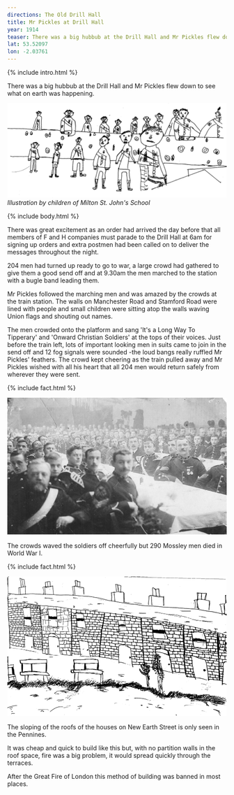 ```yaml
---
directions: The Old Drill Hall
title: Mr Pickles at Drill Hall
year: 1914
teaser: There was a big hubbub at the Drill Hall and Mr Pickles flew down to see what on earth was happening.
lat: 53.52097
lon: -2.03761
---
```


{% include intro.html %}

There was a big hubbub at the Drill Hall and Mr Pickles flew down to see what on earth was happening.

![Illustration by children of Milton St. John's School](/images/stops/crow/Trail_Crow_5.png)
_Illustration by children of Milton St. John's School_

{% include body.html %}

There was great excitement as an order had arrived the day before that all members of F and H companies must parade to the Drill Hall at 6am for signing up orders and extra postmen had been called on to deliver the messages throughout the night.

204 men had turned up ready to go to war, a large crowd had gathered to give them a good send off and at 9.30am the men marched to the station with a bugle band leading them.

Mr Pickles followed the marching men and was amazed by the crowds at the train station. The walls on Manchester Road and Stamford Road were lined with people and small children were sitting atop the walls waving Union flags and shouting out names.

The men crowded onto the platform and sang 'It's a Long Way To Tipperary' and 'Onward Christian Soldiers' at the tops of their voices. Just before the train left, lots of important looking men in suits came to join in the send off and 12 fog signals were sounded -the loud bangs really ruffled Mr Pickles' feathers. The crowd kept cheering as the train pulled away and Mr Pickles wished with all his heart that all 204 men would return safely from wherever they were sent.

{% include fact.html %}

![Drill Hall soldiers](/images/stops/crow/Trail_Crow_5b.png)

The crowds waved the soldiers off cheerfully but 290 Mossley men died in World War I.

{% include fact.html %}

![Illustration by children of Milton St. John's School](/images/stops/crow/Trail_Crow_5c.png)

The sloping of the roofs of the houses on New Earth Street is only seen in the Pennines.

It was cheap and quick to build like this but, with no partition walls in the roof space, fire was a big problem, it would spread quickly through the terraces.

After the Great Fire of London this method of building was banned in most places.
